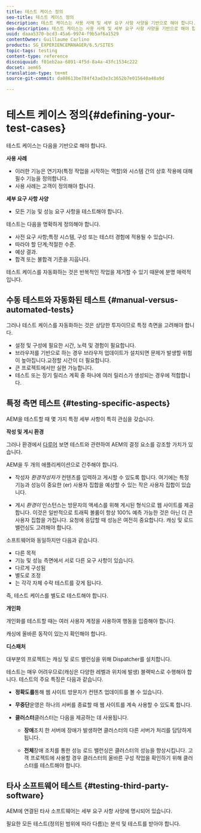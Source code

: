 ```yaml
---
title: 테스트 케이스 정의
seo-title: 테스트 케이스 정의
description: 테스트 케이스는 사용 사례 및 세부 요구 사항 사양을 기반으로 해야 합니다.
seo-description: 테스트 케이스는 사용 사례 및 세부 요구 사항 사양을 기반으로 해야 합니다.
uuid: daaa5370-bcd3-45a6-9974-f9b5af6a1529
contentOwner: Guillaume Carlino
products: SG_EXPERIENCEMANAGER/6.5/SITES
topic-tags: testing
content-type: reference
discoiquuid: f01eb2aa-6891-4f5d-8a4a-43fc1534c222
docset: aem65
translation-type: tm+mt
source-git-commit: da08613be784f43ad3e3c3652b7e015640a48a9d

---
```



# 테스트 케이스 정의{#defining-your-test-cases}

테스트 케이스는 다음을 기반으로 해야 합니다.

**사용 사례**

* 이러한 기능은 연기자(특정 작업을 시작하는 역할)와 시스템 간의 상호 작용에 대해 필수 기능을 정의합니다.
* 사용 사례는 고객이 정의해야 합니다.

**세부 요구 사항 사양**

* 모든 기능 및 성능 요구 사항을 테스트해야 합니다.

테스트는 다음을 명확하게 정의해야 합니다.

* 사전 요구 사항;특정 시스템, 구성 또는 테스터 경험에 적용될 수 있습니다.
* 따라야 할 단계;적절한 수준.
* 예상 결과.
* 합격 또는 불합격 기준을 지웁니다.

테스트 케이스를 자동화하는 것은 반복적인 작업을 제거할 수 있기 때문에 분명 매력적입니다.

## 수동 테스트와 자동화된 테스트 {#manual-versus-automated-tests}

그러나 테스트 케이스를 자동화하는 것은 상당한 투자이므로 특정 측면을 고려해야 합니다.

* 설정 및 구성에 필요한 시간, 노력 및 경험이 필요합니다.
* 브라우저를 기반으로 하는 경우 브라우저 업데이트가 설치되면 문제가 발생할 위험이 높아집니다.교정할 시간이 더 필요합니다.
* 큰 프로젝트에서만 실현 가능합니다.
* 테스트 또는 장기 릴리스 계획 중 하나에 여러 릴리스가 생성되는 경우에 적합합니다.

## 특정 측면 테스트 {#testing-specific-aspects}

AEM을 테스트할 때 몇 가지 특정 세부 사항이 특히 관심을 갖습니다.

**작성 및 게시 환경**

그러나 환경에서 [다루어](/help/sites-developing/the-basics.md#environments) 보면 테스트와 관련하여 AEM의 결정 요소를 강조할 가치가 있습니다.

AEM을 두 개의 애플리케이션으로 간주해야 합니다.

* 작성자 *환경작성자가* 컨텐츠를 입력하고 게시할 수 있도록 합니다.
여기에는 특정 기능과 성능이 중요한 (er) 사용자 집합을 예상할 수 있는 작은 사용자 집합이 있습니다.

* 게시 *환경이* 인스턴스는 방문자의 액세스를 위해 게시된 형식으로 웹 사이트를 제공합니다.
이것은 일반적으로 트래픽 볼륨이 항상 100% 예측 가능한 것은 아닌 더 큰 사용자 집합을 가집니다. 요청에 응답할 때 성능은 여전히 중요합니다. 캐싱 및 로드 밸런싱도 고려해야 합니다.

소프트웨어와 동일하지만 다음과 같습니다.

* 다른 목적
* 기능 및 성능 측면에서 서로 다른 요구 사항이 있습니다.
* 다르게 구성됨
* 별도로 조정
* 는 각각 자체 수락 테스트를 갖게 됩니다.

즉, 테스트 케이스를 별도로 테스트해야 합니다.

**개인화**

개인화를 테스트할 때는 여러 사용자 계정을 사용하여 행동을 입증해야 합니다.

캐싱에 올바른 동작이 있는지 확인해야 합니다.

**디스패처**

대부분의 프로젝트는 캐싱 및 로드 밸런싱을 위해 Dispatcher를 설치합니다.

테스트는 매우 어려우므로(캐싱은 다양한 레벨과 위치에 발생) 블랙박스로 수행해야 합니다. 테스트의 주요 특징은 다음과 같습니다.

* **정확도를**&#x200B;통해 웹 사이트 방문자가 컨텐츠 업데이트를 볼 수 있습니다.

* **무중단**&#x200B;운영은 하나의 서버를 종료할 때 웹 사이트를 계속 사용할 수 있도록 합니다.

* **클러스터**&#x200B;클러스터는 다음을 제공하는 데 사용됩니다.

   * **장애**&#x200B;조치 한 서버에 장애가 발생하면 클러스터의 다른 서버가 처리를 담당하게 됩니다.

   * **전체**장애 조치를 통한 성능 로드 밸런싱은 클러스터의 성능을 향상시킵니다.
고객 프로젝트에 사용할 경우 클러스터의 올바른 구성 작업을 확인하기 위해 클러스터를 테스트해야 합니다.

## 타사 소프트웨어 테스트 {#testing-third-party-software}

AEM에 연결된 타사 소프트웨어는 세부 요구 사항 사양에 명시되어 있습니다.

필요한 모든 테스트(정의된 범위에 따라 다름)는 분석 및 테스트를 받아야 합니다.
